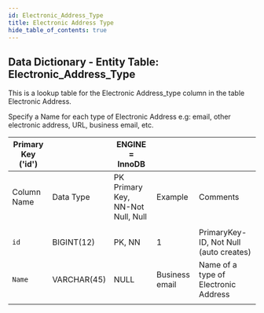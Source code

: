 ```yaml
---
id: Electronic_Address_Type
title: Electronic Address Type
hide_table_of_contents: true
---
```


## Data Dictionary - Entity Table: Electronic_Address_Type

This is a lookup table for the Electronic Address_type column in the table Electronic Address.

Specify a Name for each type of Electronic Address e.g: email, other electronic address, URL, business email, etc.

| Primary Key ('id')||ENGINE = InnoDB|||
|---|---|---|---|---|
|Column Name|Data Type|PK Primary Key, NN-Not Null, Null|Example|Comments|
||
|`id`|BIGINT(12)|PK, NN|1|PrimaryKey-ID, Not Null (auto creates)|
|`Name`|VARCHAR(45)|NULL|Business email|Name of a type of Electronic Address|
||
